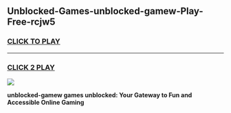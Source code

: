 
## Unblocked-Games-unblocked-gamew-Play-Free-rcjw5
<h3>
<a href="https://premium76.site?title=unblocked-gamew&ref=23A">CLICK TO PLAY</a></h3>
<hr>

<h3>
<a href="https://premium76.site?title=unblocked-gamew&ref=23A">CLICK 2 PLAY</a>
  
</h3>

<a href="https://premium76.site?title=unblocked-gamew&ref=23A"><img src="https://clearcache.store/games.png"></a>


**unblocked-gamew games unblocked: Your Gateway to Fun and Accessible Online Gaming**
